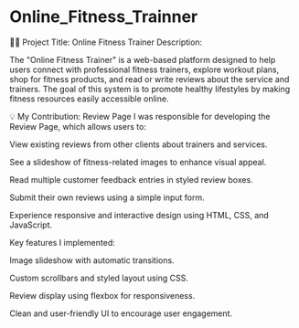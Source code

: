 # Online_Fitness_Trainner
🏋️‍♂️ Project Title: Online Fitness Trainer
Description:

The "Online Fitness Trainer" is a web-based platform designed to help users connect with professional fitness trainers, explore workout plans, shop for fitness products, and read or write reviews about the service and trainers. The goal of this system is to promote healthy lifestyles by making fitness resources easily accessible online.

💡 My Contribution: Review Page
I was responsible for developing the Review Page, which allows users to:

View existing reviews from other clients about trainers and services.

See a slideshow of fitness-related images to enhance visual appeal.

Read multiple customer feedback entries in styled review boxes.

Submit their own reviews using a simple input form.

Experience responsive and interactive design using HTML, CSS, and JavaScript.

Key features I implemented:

Image slideshow with automatic transitions.

Custom scrollbars and styled layout using CSS.

Review display using flexbox for responsiveness.

Clean and user-friendly UI to encourage user engagement.

